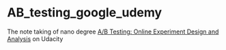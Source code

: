 # AB_testing_google_udemy
The note taking of nano degree [A/B Testing: Online Experiment Design and Analysis](https://www.udacity.com/course/ab-testing--ud257) on Udacity

